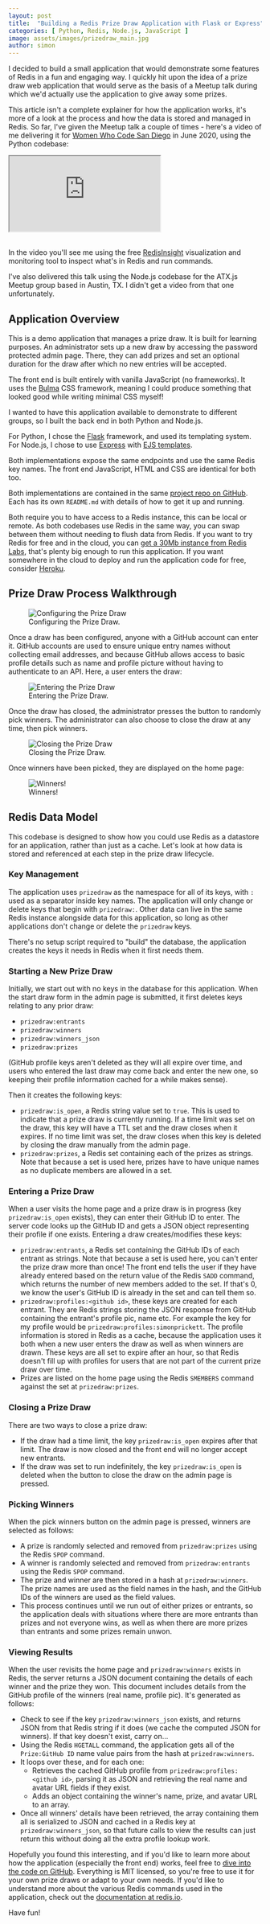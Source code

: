 ```yaml
---
layout: post
title:  "Building a Redis Prize Draw Application with Flask or Express"
categories: [ Python, Redis, Node.js, JavaScript ]
image: assets/images/prizedraw_main.jpg
author: simon
---
```

I decided to build a small application that would demonstrate some features of Redis in a fun and engaging way.  I quickly hit upon the idea of a prize draw web application that would serve as the basis of a Meetup talk during which we'd actually use the application to give away some prizes.

This article isn't a complete explainer for how the application works, it's more of a look at the process and how the data is stored and managed in Redis.  So far, I've given the Meetup talk a couple of times - here's a video of me delivering it for [Women Who Code San Diego](https://www.womenwhocode.com/sandiego) in June 2020, using the Python codebase:

<div class="embed-responsive embed-responsive-16by9">
  <iframe class="embed-responsive-item" src="https://www.youtube.com/embed/iRY_D21rxVg" allowfullscreen></iframe>
</div><br/>

In the video you'll see me using the free [RedisInsight](https://redislabs.com/redisinsight/) visualization and monitoring tool to inspect what's in Redis and run commands.

I've also delivered this talk using the Node.js codebase for the ATX.js Meetup group based in Austin, TX.  I didn't get a video from that one unfortunately.

## Application Overview

This is a demo application that manages a prize draw.  It is built for learning purposes.  An administrator sets up a new draw by accessing the password protected admin page.  There, they can add prizes and set an optional duration for the draw after which no new entries will be accepted.

The front end is built entirely with vanilla JavaScript (no frameworks).  It uses the [Bulma](https://bulma.io/) CSS framework, meaning I could produce something that looked good while writing minimal CSS myself!

I wanted to have this application available to demonstrate to different groups, so I built the back end in both Python and Node.js.

For Python, I chose the [Flask](https://flask.palletsprojects.com/en/1.1.x/) framework, and used its templating system.  For Node.js, I chose to use [Express](http://expressjs.com/) with [EJS templates](https://ejs.co/).

Both implementations expose the same endpoints and use the same Redis key names.  The front end JavaScript, HTML and CSS are identical for both too.

Both implementations are contained in the same [project repo on GitHub](https://github.com/simonprickett/redis-prize-draw).  Each has its own `README.md` with details of how to get it up and running.

Both require you to have access to a Redis instance, this can be local or remote.  As both codebases use Redis in the same way, you can swap between them without needing to flush data from Redis.  If you want to try Redis for free and in the cloud, you can [get a 30Mb instance from Redis Labs](https://redislabs.com/redis-enterprise-cloud/), that's plenty big enough to run this application.  If you want somewhere in the cloud to deploy and run the application code for free, consider [Heroku](https://www.heroku.com/).

## Prize Draw Process Walkthrough

<figure class="figure">
  <img src="{{ site.baseurl }}/assets/images/prizedraw_admin_configure_draw.png" class="figure-img img-fluid" alt="Configuring the Prize Draw">
  <figcaption class="figure-caption text-center">Configuring the Prize Draw.</figcaption>
</figure>

Once a draw has been configured, anyone with a GitHub account can enter it.  GitHub accounts are used to ensure unique entry names without collecting email addresses, and because GitHub allows access to basic profile details such as name and profile picture without having to authenticate to an API.  Here, a user enters the draw:

<figure class="figure">
  <img src="{{ site.baseurl }}/assets/images/prizedraw_enter_draw.png" class="figure-img img-fluid" alt="Entering the Prize Draw">
  <figcaption class="figure-caption text-center">Entering the Prize Draw.</figcaption>
</figure>

Once the draw has closed, the administrator presses the button to randomly pick winners.  The administrator can also choose to close the draw at any time, then pick winners.

<figure class="figure">
  <img src="{{ site.baseurl }}/assets/images/prizedraw_admin_draw_open.png" class="figure-img img-fluid" alt="Closing the Prize Draw">
  <figcaption class="figure-caption text-center">Closing the Prize Draw.</figcaption>
</figure>

Once winners have been picked, they are displayed on the home page:

<figure class="figure">
  <img src="{{ site.baseurl }}/assets/images/prizedraw_winners.png" class="figure-img img-fluid" alt="Winners!">
  <figcaption class="figure-caption text-center">Winners!</figcaption>
</figure>

## Redis Data Model

This codebase is designed to show how you could use Redis as a datastore for an application, rather than just as a cache.  Let's look at how data is stored and referenced at each step in the prize draw lifecycle.

### Key Management

The application uses `prizedraw` as the namespace for all of its keys, with `:` used as a separator inside key names.  The application will only change or delete keys that begin with `prizedraw:`.  Other data can live in the same Redis instance alongside data for this application, so long as other applications don't change or delete the `prizedraw` keys.

There's no setup script required to "build" the database, the application creates the keys it needs in Redis when it first needs them.

### Starting a New Prize Draw

Initially, we start out with no keys in the database for this application.  When the start draw form in the admin page is submitted, it first deletes keys relating to any prior draw:

* `prizedraw:entrants`
* `prizedraw:winners`
* `prizedraw:winners_json`
* `prizedraw:prizes`

(GitHub profile keys aren't deleted as they will all expire over time, and users who entered the last draw may come back and enter the new one, so keeping their profile information cached for a while makes sense).

Then it creates the following keys:

* `prizedraw:is_open`, a Redis string value set to `true`.  This is used to indicate that a prize draw is currently running.  If a time limit was set on the draw, this key will have a TTL set and the draw closes when it expires.  If no time limit was set, the draw closes when this key is deleted by closing the draw manually from the admin page.
* `prizedraw:prizes`, a Redis set containing each of the prizes as strings.  Note that because a set is used here, prizes have to have unique names as no duplicate members are allowed in a set.

### Entering a Prize Draw

When a user visits the home page and a prize draw is in progress (key `prizedraw:is_open` exists), they can enter their GitHub ID to enter.  The server code looks up the GitHub ID and gets a JSON object representing their profile if one exists.  Entering a draw creates/modifies these keys:

* `prizedraw:entrants`, a Redis set containing the GitHub IDs of each entrant as strings.  Note that because a set is used here, you can't enter the prize draw more than once!  The front end tells the user if they have already entered based on the return value of the Redis `SADD` command, which returns the number of new members added to the set.  If that's 0, we know the user's GitHub ID is already in the set and can tell them so.
* `prizedraw:profiles:<github id>`, these keys are created for each entrant.  They are Redis strings storing the JSON response from GitHub containing the entrant's profile pic, name etc.  For example the key for my profile would be `prizedraw:profiles:simonprickett`.  The profile information is stored in Redis as a cache, because the application uses it both when a new user enters the draw as well as when winners are drawn.  These keys are all set to expire after an hour, so that Redis doesn't fill up with profiles for users that are not part of the current prize draw over time. 
* Prizes are listed on the home page using the Redis `SMEMBERS` command against the set at `prizedraw:prizes`.

### Closing a Prize Draw

There are two ways to close a prize draw:

* If the draw had a time limit, the key `prizedraw:is_open` expires after that limit.  The draw is now closed and the front end will no longer accept new entrants.
* If the draw was set to run indefinitely, the key `prizedraw:is_open` is deleted when the button to close the draw on the admin page is pressed.

### Picking Winners

When the pick winners button on the admin page is pressed, winners are selected as follows:

* A prize is randomly selected and removed from `prizedraw:prizes` using the Redis `SPOP` command.
* A winner is randomly selected and removed from `prizedraw:entrants` using the Redis `SPOP` command.
* The prize and winner are then stored in a hash at `prizedraw:winners`.  The prize names are used as the field names in the hash, and the GitHub IDs of the winners are used as the field values.
* This process continues until we run out of either prizes or entrants, so the application deals with situations where there are more entrants than prizes and not everyone wins, as well as when there are more prizes than entrants and some prizes remain unwon.

### Viewing Results

When the user revisits the home page and `prizedraw:winners` exists in Redis, the server returns a JSON document containing the details of each winner and the prize they won.  This document includes details from the GitHub profile of the winners (real name, profile pic).  It's generated as follows:

* Check to see if the key `prizedraw:winners_json` exists, and returns JSON from that Redis string if it does (we cache the computed JSON for winners).  If that key doesn't exist, carry on...
* Using the Redis `HGETALL` command, the application gets all of the `Prize:GitHub ID` name value pairs from the hash at `prizedraw:winners`.
* It loops over these, and for each one:
  * Retrieves the cached GitHub profile from `prizedraw:profiles:<github id>`, parsing it as JSON and retrieving the real name and avatar URL fields if they exist.
  * Adds an object containing the winner's name, prize, and avatar URL to an array.
* Once all winners' details have been retrieved, the array containing them all is serialized to JSON and cached in a Redis key at `prizedraw:winners_json`, so that future calls to view the results can just return this without doing all the extra profile lookup work.

Hopefully you found this interesting, and if you'd like to learn more about how the application (especially the front end) works, feel free to [dive into the code on GitHub](https://github.com/simonprickett/redis-prize-draw).  Everything is MIT licensed, so you're free to use it for your own prize draws or adapt to your own needs.  If you'd like to understand more about the various Redis commands used in the application, check out the [documentation at redis.io](https://redis.io/commands).

Have fun!
